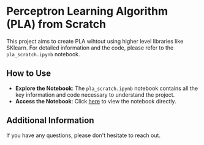 # Perceptron Learning Algorithm (PLA) from Scratch

This project aims to create PLA wihtout using higher level libraries like SKlearn. For detailed information and the code, please refer to the `pla_scratch.ipynb` notebook.

## How to Use

- **Explore the Notebook**: The `pla_scratch.ipynb` notebook contains all the key information and code necessary to understand the project.
- **Access the Notebook**: Click [here](pla_scratch.ipynb) to view the notebook directly.

## Additional Information

If you have any questions, please don't hesitate to reach out.
